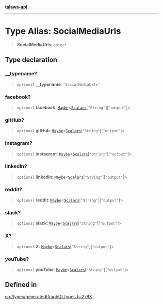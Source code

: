 [**talawa-api**](../../../README.md)

***

# Type Alias: SocialMediaUrls

> **SocialMediaUrls**: `object`

## Type declaration

### \_\_typename?

> `optional` **\_\_typename**: `"SocialMediaUrls"`

### facebook?

> `optional` **facebook**: [`Maybe`](Maybe.md)\<[`Scalars`](Scalars.md)\[`"String"`\]\[`"output"`\]\>

### gitHub?

> `optional` **gitHub**: [`Maybe`](Maybe.md)\<[`Scalars`](Scalars.md)\[`"String"`\]\[`"output"`\]\>

### instagram?

> `optional` **instagram**: [`Maybe`](Maybe.md)\<[`Scalars`](Scalars.md)\[`"String"`\]\[`"output"`\]\>

### linkedIn?

> `optional` **linkedIn**: [`Maybe`](Maybe.md)\<[`Scalars`](Scalars.md)\[`"String"`\]\[`"output"`\]\>

### reddit?

> `optional` **reddit**: [`Maybe`](Maybe.md)\<[`Scalars`](Scalars.md)\[`"String"`\]\[`"output"`\]\>

### slack?

> `optional` **slack**: [`Maybe`](Maybe.md)\<[`Scalars`](Scalars.md)\[`"String"`\]\[`"output"`\]\>

### X?

> `optional` **X**: [`Maybe`](Maybe.md)\<[`Scalars`](Scalars.md)\[`"String"`\]\[`"output"`\]\>

### youTube?

> `optional` **youTube**: [`Maybe`](Maybe.md)\<[`Scalars`](Scalars.md)\[`"String"`\]\[`"output"`\]\>

## Defined in

[src/types/generatedGraphQLTypes.ts:2783](https://github.com/Suyash878/talawa-api/blob/f376d03c37e9acd046e7cc983947432c95f74442/src/types/generatedGraphQLTypes.ts#L2783)
